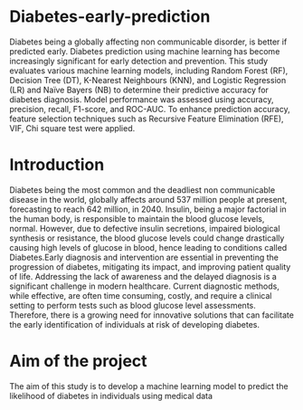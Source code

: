 # Diabetes-early-prediction
Diabetes being a globally affecting non communicable disorder, is better if predicted early. 
Diabetes prediction using machine learning has become increasingly significant for early 
detection and prevention. This study evaluates various machine learning models, including 
Random Forest (RF), Decision Tree (DT), K-Nearest Neighbours (KNN), and Logistic 
Regression (LR) and Naïve Bayers (NB) to determine their predictive accuracy for diabetes 
diagnosis. Model performance was assessed using accuracy, precision, recall, F1-score, and 
ROC-AUC. To enhance prediction accuracy, feature selection techniques such as Recursive 
Feature Elimination (RFE), VIF, Chi square test were applied. 

# Introduction
Diabetes being the most common and the deadliest non communicable disease in the world, 
globally affects around 537 million people at present, forecasting to reach 642 million, in 2040. 
Insulin, being a major factorial in the human body, is responsible to maintain the blood glucose 
levels, normal. However, due to defective insulin secretions, impaired biological synthesis or 
resistance, the blood glucose levels could change drastically causing high levels of glucose in 
blood, hence leading to conditions called Diabetes.Early diagnosis and intervention are essential in preventing the progression of diabetes, mitigating its impact, and improving patient quality of life. Addressing the lack of awareness and the delayed diagnosis is a significant challenge in modern healthcare. Current diagnostic methods, while effective, are often time consuming, costly, and require a clinical setting to perform tests such as blood glucose level 
assessments. Therefore, there is a growing need for innovative solutions that can facilitate the early identification of individuals at risk of developing diabetes.

# Aim of the project
The aim of this study is to develop a machine learning model to predict the likelihood of diabetes in individuals using medical data
